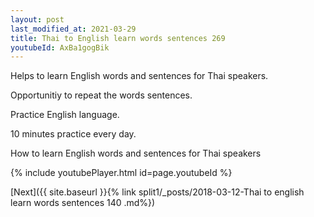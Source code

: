 ```yaml
---
layout: post
last_modified_at: 2021-03-29
title: Thai to English learn words sentences 269 
youtubeId: AxBa1gogBik
---
```

 
 
Helps to learn English words and sentences for Thai speakers.

Opportunitiy to repeat the words sentences. 

Practice English language. 
 
10 minutes practice every day. 
 
How to learn English words and sentences for Thai speakers 
 
{% include youtubePlayer.html id=page.youtubeId %}
 
 
[Next]({{ site.baseurl }}{% link  split1/_posts/2018-03-12-Thai to english learn words sentences 140 .md%})
 
